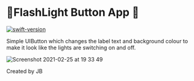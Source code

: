 # 🔦FlashLight Button App 🔦

[![swift-version](https://img.shields.io/badge/swift-5-orange.svg)](https://github.com/apple/swift)


Simple UIButton which changes the label text and background colour to make it look like the lights are switching on and off.  

![Screenshot 2021-02-25 at 19 33 49](https://user-images.githubusercontent.com/74561172/109207075-9e586d00-77a0-11eb-9335-cb248944667e.png)

Created by JB 
